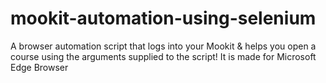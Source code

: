 # mookit-automation-using-selenium
A browser automation script that logs into your Mookit &amp; helps you open a course using the arguments supplied to the script!
It is made for Microsoft Edge Browser
